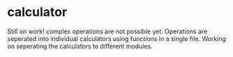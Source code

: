 # calculator

Still on work! complex operations are not possible yet.
Operations are seperated into individual calculators using functions in a single file.
Working on seperating the calculators to different modules.
